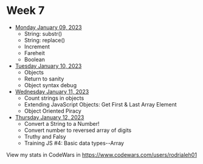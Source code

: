# Week 7

- [Monday January 09, 2023](./Monday.md)
    - String: substr()
    - String: replace()
    - Increment
    - Fareheit
    - Boolean
- [Tuesday January 10, 2023](./Thuesday.md)
    - Objects
    - Return to sanity
    - Object syntax debug
- [Wednesday January 11, 2023](./Wednesday.md)
    - Count strings in objects
    - Extending JavaScript Objects: Get First & Last Array Element
    - Object Oriented Piracy
- [Thursday January 12, 2023](./Thursday.md)
    - Convert a String to a Number!
    - Convert number to reversed array of digits
    - Truthy and Falsy
    - Training JS #4: Basic data types--Array

View my stats in CodeWars in https://www.codewars.com/users/rodrialeh01